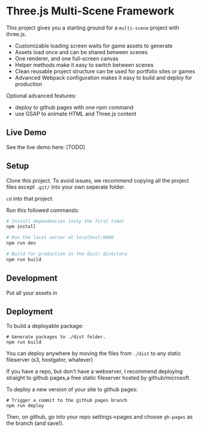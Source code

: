 # Three.js Multi-Scene Framework
This project gives you a starting ground for a `multi-scene` project with three.js.

- Customizable loading screen waits for game assets to generate
- Assets load once and can be shared between scenes
- One renderer, and one full-screen canvas
- Helper methods make it easy to switch between scenes
- Clean reusable project structure can be used for portfolio sites or games
- Advanced Webpack configuration makes it easy to build and deploy for production

Optional advanced features:
- deploy to github pages with one npm command
- use GSAP to animate HTML and Three.js content

## Live Demo
See the live demo here: [TODO]

## Setup
Clone this project. To avoid issues, we recommend copying all the project files except `.git/` into your own seperate folder.

`cd` into that project.

Run this followed commands:

``` bash
# Install dependencies (only the first time)
npm install

# Run the local server at localhost:8080
npm run dev

# Build for production in the dist/ directory
npm run build
```

## Development
Put all your assets in 

## Deployment
To build a deployable package:
```
# Generate packages to ./dist folder.
npm run build
```
You can deploy anywhere by moving the files from `./dist` to any static fileserver (s3, hostgator, whatever)

If you have a repo, but don't have a webserver, I recommend deploying straight to github pages,a free static fileserver hosted by github/microsoft. 

To deploy a new version of your site to github pages:
```
# Trigger a commit to the github pages branch
npm run deploy
```
Then, on github, go into your repo settings->pages and choose `gh-pages` as the branch (and save!).
